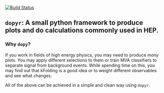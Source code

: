 [![Build Status](https://travis-ci.org/Kecksdose/dopyr.svg?branch=master)](https://travis-ci.org/Kecksdose/dopyr)

`dopyr`: A small python framework to produce plots and do calculations commonly used in HEP.
--------------------------------------------------------------------------------------------

### Why `dopy`?
If you work in fields of high energy physics, you may need to produce *many* plots. You may apply different selections 
to them or train MVA classifiers to separate signal from background events. While spending time on this, you may find 
out that kFolding is a good idea or to weight different observables and see what changes.

All of the above can be achieved in a simple and clean way using `dopyr`.